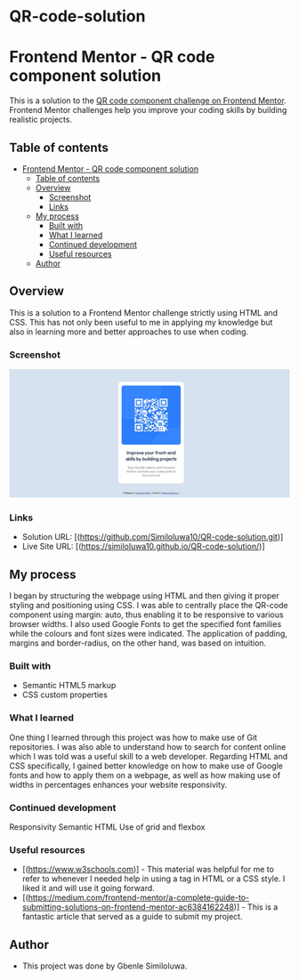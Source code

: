 # QR-code-solution
# Frontend Mentor - QR code component solution

This is a solution to the [QR code component challenge on Frontend Mentor](https://www.frontendmentor.io/challenges/qr-code-component-iux_sIO_H). Frontend Mentor challenges help you improve your coding skills by building realistic projects. 

## Table of contents

- [Frontend Mentor - QR code component solution](#frontend-mentor---QR-code-component-solution)
  - [Table of contents](#table-of-contents)
  - [Overview](#overview)
    - [Screenshot](#screenshot)
    - [Links](#links)
  - [My process](#my-process)
    - [Built with](#built-with)
    - [What I learned](#what-i-learned)
    - [Continued development](#continued-development)
    - [Useful resources](#useful-resources)
  - [Author](#author)

## Overview

This is a solution to a Frontend Mentor challenge strictly using HTML and CSS. This has not only been useful to me in applying my knowledge but also in learning more and better approaches to use when coding.

### Screenshot

![](./screenshot.jpg)

### Links

- Solution URL: [(https://github.com/Similoluwa10/QR-code-solution.git)]
- Live Site URL: [(https://similoluwa10.github.io/QR-code-solution/)]

## My process

I began by structuring the webpage using HTML
and then giving it proper styling and positioning using CSS.
I was able to centrally place the QR-code component using margin: auto, thus enabling it to be responsive to various browser widths. I also used Google Fonts to get the specified font families while the colours and font sizes were indicated. The application of padding, margins and border-radius, on the other hand, was based on intuition.

### Built with

- Semantic HTML5 markup
- CSS custom properties

### What I learned
One thing I learned through this project was how to make use of Git repositories.
I was also able to understand how to search for content online which I was told was a useful skill to a web developer.
Regarding HTML and CSS specifically, I gained better knowledge on how to make use of Google fonts and how to apply them on a webpage, as well as how making use of widths in percentages enhances your website responsivity.

<link href="https://I-finally-learnt-how-to-use-a-link.com">

### Continued development

Responsivity
Semantic HTML
Use of grid and flexbox

### Useful resources

- [(https://www.w3schools.com)] - This material was helpful for me to refer to whenever I needed help in using a tag in HTML or a CSS style. I liked it and will use it going forward.
- [(https://medium.com/frontend-mentor/a-complete-guide-to-submitting-solutions-on-frontend-mentor-ac6384162248)] - This is a fantastic article that served as a guide to submit my project.

## Author

- This project was done by Gbenle Similoluwa.
